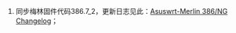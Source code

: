 1. 同步梅林固件代码386.7_2，更新日志见此：[Asuswrt-Merlin 386/NG Changelog](https://www.asuswrt-merlin.net/changelog)；